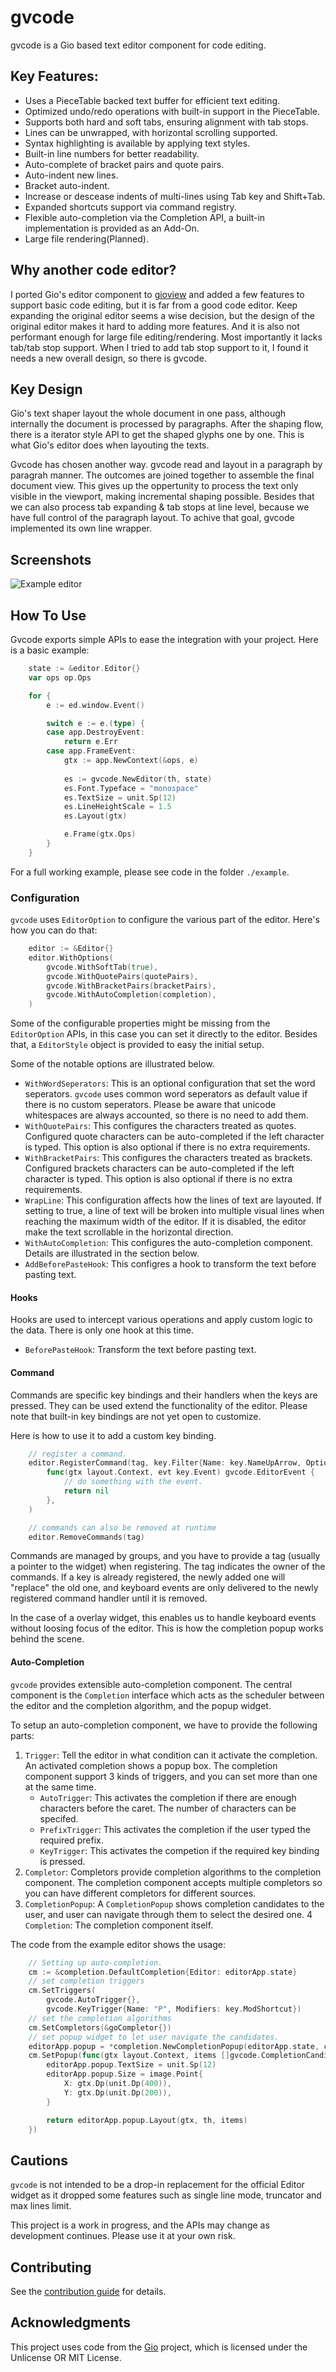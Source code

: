 # gvcode

gvcode is a Gio based text editor component for code editing.

## Key Features:

- Uses a PieceTable backed text buffer for efficient text editing.  
- Optimized undo/redo operations with built-in support in the PieceTable.  
- Supports both hard and soft tabs, ensuring alignment with tab stops. 
- Lines can be unwrapped, with horizontal scrolling supported.  
- Syntax highlighting is available by applying text styles.  
- Built-in line numbers for better readability.  
- Auto-complete of bracket pairs and quote pairs.
- Auto-indent new lines.
- Bracket auto-indent.
- Increase or descease indents of multi-lines using Tab key and Shift+Tab.
- Expanded shortcuts support via command registry.
- Flexible auto-completion via the Completion API, a built-in implementation is provided as an Add-On.
- Large file rendering(Planned).

## Why another code editor?

I ported Gio's editor component to [gioview](https://github.com/oligo/gioview) and added a few features to support basic code editing, but it is far from a good code editor. Keep expanding the original editor seems a wise decision, but the design of the original editor makes it hard to adding more features. And it is also not performant enough for large file editing/rendering. Most importantly it lacks tab/tab stop support. When I tried to add tab stop support to it, I found it needs a new overall design, so there is gvcode.

## Key Design

Gio's text shaper layout the whole document in one pass, although internally the document is processed by paragraphs. After the shaping flow, there is a iterator style API to get the shaped glyphs one by one. This is what Gio's editor does when layouting the texts. 

Gvcode has chosen another way. gvcode read and layout in a paragraph by paragrah manner. The outcomes are joined together to assemble the final document view. This gives up the oppertunity to process the text only visible in the viewport, making incremental shaping possible. Besides that we can also process tab expanding & tab stops at line level, because we have full control of the paragraph layout. To achive that goal, gvcode implemented its own line wrapper.


## Screenshots
![Example editor](screenshot.png)

## How To Use

Gvcode exports simple APIs to ease the integration with your project. Here is a basic example:

```go
    state := &editor.Editor{}
    var ops op.Ops

    for {
        e := ed.window.Event()

        switch e := e.(type) {
        case app.DestroyEvent:
            return e.Err
        case app.FrameEvent:
            gtx := app.NewContext(&ops, e)
            
            es := gvcode.NewEditor(th, state)
            es.Font.Typeface = "monospace"
            es.TextSize = unit.Sp(12)
            es.LineHeightScale = 1.5
            es.Layout(gtx)

            e.Frame(gtx.Ops)
        }
    }
```

For a full working example, please see code in the folder `./example`.

### Configuration

`gvcode` uses `EditorOption` to configure the various part of the editor. Here's how you can do that:

```go
    editor := &Editor{}
    editor.WithOptions(
        gvcode.WithSoftTab(true),
        gvcode.WithQuotePairs(quotePairs),
        gvcode.WithBracketPairs(bracketPairs),
        gvcode.WithAutoCompletion(completion),
    )
```

Some of the configurable properties might be missing from the `EditorOption` APIs, in this case you can set it directly to the editor.
Besides that, a `EditorStyle` object is provided to easy the initial setup.

Some of the notable options are illustrated below.

- `WithWordSeperators`: This is an optional configuration that set the word seperators. `gvcode` uses common word seperators as default value if there is no custom seperators. Please be aware that unicode whitespaces are always accounted, so there is no need to add them.
- `WithQuotePairs`: This configures the characters treated as quotes. Configured quote characters can be auto-completed if the left character is typed. This option is also optional if there is no extra requirements. 
- `WithBracketPairs`: This configures the characters treated as brackets. Configured brackets characters can be auto-completed if the left character is typed. This option is also optional if there is no extra requirements. 
- `WrapLine`: This configuration affects how the lines of text are layouted. If setting to true, a line of text will be broken into multiple visual lines when reaching the maximum width of the editor. If it is disabled, the editor make the text scrollable in the horizontal direction.
- `WithAutoCompletion`: This configures the auto-completion component. Details are illustrated in the section below.
- `AddBeforePasteHook`: This configres a hook to transform the text before pasting text.

#### Hooks

Hooks are used to intercept various operations and apply custom logic to the data. There is only one hook at this time.

- `BeforePasteHook`:  Transform the text before pasting text.

#### Command

Commands are specific key bindings and their handlers when the keys are pressed. They can be used extend the functionality of the editor. Please note that built-in key bindings are not yet open to customize.

Here is how to use it to add a custom key binding.

```go
    // register a command.
    editor.RegisterCommand(tag, key.Filter{Name: key.NameUpArrow, Optional: key.ModShift},
        func(gtx layout.Context, evt key.Event) gvcode.EditorEvent {
            // do something with the event.
            return nil
        },
    )

    // commands can also be removed at runtime
    editor.RemoveCommands(tag)
```

Commands are managed by groups, and you have to provide a tag (usually a pointer to the widget) when registering. The tag indicates the owner of the commands. If a key is already registered, the newly added one will "replace" the old one, and keyboard events are only delivered to the newly registered command handler until it is removed.

In the case of a overlay widget, this enables us to handle keyboard events without loosing focus of the editor. This is how the completion popup works behind the scene.


#### Auto-Completion

`gvcode` provides extensible auto-completion component. The central component is the `Completion` interface which acts as the scheduler between the editor and the completion algorithm, and the popup widget.

To setup an auto-completion component, we have to provide the following parts:
1. `Trigger`: Tell the editor in what condition can it activate the completion. An activated completion shows a popup box. The completion component support 3 kinds of triggers, and you can set more than one at the same time. 
    * `AutoTrigger`: This activates the completion if there are enough characters before the caret. The number of characters can be specifed.
    * `PrefixTrigger`: This activates the completion if the user typed the required prefix.
    * `KeyTrigger`: This activates the competion if the required key binding is pressed.
2. `Completor`: Completors provide completion algorithms to the completion component. The completion component accepts multiple completors so you can have different completors for different sources.
3. `CompletionPopup`: A `CompletionPopup` shows completion candidates to the user, and user can navigate through them to select the desired one.
4  `Completion`: The completion component itself.

The code from the example editor shows the usage:

```go
	// Setting up auto-completion.
	cm := &completion.DefaultCompletion{Editor: editorApp.state}
	// set completion triggers
	cm.SetTriggers(
		gvcode.AutoTrigger{},
		gvcode.KeyTrigger{Name: "P", Modifiers: key.ModShortcut})
	// set the completion algorithms
	cm.SetCompletors(&goCompletor{})
	// set popup widget to let user navigate the candidates.
	editorApp.popup = *completion.NewCompletionPopup(editorApp.state, cm)
	cm.SetPopup(func(gtx layout.Context, items []gvcode.CompletionCandicate) layout.Dimensions {
		editorApp.popup.TextSize = unit.Sp(12)
		editorApp.popup.Size = image.Point{
			X: gtx.Dp(unit.Dp(400)),
			Y: gtx.Dp(unit.Dp(200)),
		}

		return editorApp.popup.Layout(gtx, th, items)
	})
```


## Cautions

`gvcode` is not intended to be a drop-in replacement for the official Editor widget as it dropped some features such as single line mode, truncator and max lines limit. 

This project is a work in progress, and the APIs may change as development continues. Please use it at your own risk.


## Contributing

See the [contribution guide](CONTRIBUTING.md) for details.


## Acknowledgments

This project uses code from the [Gio](https://gioui.org/) project, which is licensed under the Unlicense OR MIT License.

